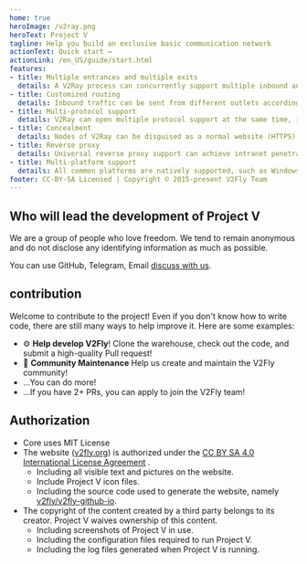 ```yaml
---
home: true
heroImage: /v2ray.png
heroText: Project V
tagline: Help you build an exclusive basic communication network
actionText: Quick start →
actionLink: /en_US/guide/start.html
features:
- title: Multiple entrances and multiple exits
  details: A V2Ray process can concurrently support multiple inbound and outbound protocols, and each protocol can work independently.
- title: Customized routing
  details: Inbound traffic can be sent from different outlets according to the configuration. Easily implement distribution by region or domain name to achieve optimal network performance.
- title: Multi-protocol support
  details: V2Ray can open multiple protocol support at the same time, including Socks, HTTP, Shadowsocks and VMess. The transmission carrier can be set separately for each protocol, such as TCP, mKCP and WebSocket.
- title: Concealment
  details: Nodes of V2Ray can be disguised as a normal website (HTTPS) to confuse its traffic with normal web traffic to avoid third-party interference.
- title: Reverse proxy
  details: Universal reverse proxy support can achieve intranet penetration.
- title: Multi-platform support
  details: All common platforms are natively supported, such as Windows, macOS and Linux, and third parties have already supported mobile platforms.
footer: CC-BY-SA Licensed | Copyright © 2015-present V2Fly Team
---
```


## Who will lead the development of Project V

We are a group of people who love freedom. We tend to remain anonymous and do not disclose any identifying information as much as possible.

You can use GitHub, Telegram, Email [discuss with us](guide/help.md).

## contribution

Welcome to contribute to the project! Even if you don't know how to write code, there are still many ways to help improve it. Here are some examples:

- ⚙️ **Help develop V2Fly**! Clone the warehouse, check out the code, and submit a high-quality Pull request!
- 📆 **Community Maintenance** Help us create and maintain the V2Fly community!
- ...You can do more!
- ...If you have 2+ PRs, you can apply to join the V2Fly team!

## Authorization

- Core uses MIT License
- The website ([v2fly.org](https://www.v2fly.org/)) is authorized under the [CC BY SA 4.0 International License Agreement](https://creativecommons.org/licenses/by/4.0/deed.zh) .
    * Including all visible text and pictures on the website.
    * Include Project V icon files.
    * Including the source code used to generate the website, namely [v2fly/v2fly-github-io](https://github.com/v2fly/v2fly-github-io).
- The copyright of the content created by a third party belongs to its creator. Project V waives ownership of this content.
    * Including screenshots of Project V in use.
    * Including the configuration files required to run Project V.
    * Including the log files generated when Project V is running.
